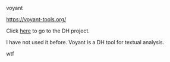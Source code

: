 voyant

https://voyant-tools.org/

Click [here](https://dh-abstracts.library.virginia.edu/works/2621) to go to the DH project. 

I have not used it before. Voyant is a DH tool for textual analysis. 

wtf 